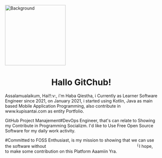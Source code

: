 <head> 
  <link href="https://cdn.jsdelivr.net/npm/bootstrap@5.0.0-beta1/dist/css/bootstrap.min.css" rel="stylesheet" integrity="sha384-giJF6kkoqNQ00vy+HMDP7azOuL0xtbfIcaT9wjKHr8RbDVddVHyTfAAsrekwKmP1" crossorigin="anonymous">
  <title> Hola GitChub!</title>
  </head>
  <body>
<img src="https://1.bp.blogspot.com/-GA-cd2vs_Ic/Xb_RYE5C6qI/AAAAAAAACM0/XbfQQxol7cYo0SNWJyL5WXe7x0X_FpMrACLcBGAsYHQ/s320/Me.jpg" alt="Background" align=center width="200" height="200"> <br> <center><h1>Hallo GitChub!</h1></center>
Assalamualaikum, Hai!!:v:, i'm Haba Qiestha, i Currently as Learner Software Engineer since 2021, on January 2021, i started using Kotlin, Java as main based Mobile Application Programming, also contribute in www.kupisantai.com as entity Portfolio.

GitHub Project Manajement#DevOps Engineer, that's can relate to Showing my Contribute in Programming Socializm.
I'd like to Use Free Open Source Software for my daily work activity.

#Committed to FOSS Enthusiast, is my mission to showing that we can use the software without <marquee width="300">{Pirated Software}</marquee>
I hope, to make some contribution on this Platform Aaamiin Yra.

  </body>

